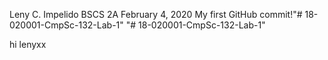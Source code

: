 Leny C. Impelido
BSCS 2A
February 4, 2020
My first GitHub commit!"# 18-020001-CmpSc-132-Lab-1" 
"# 18-020001-CmpSc-132-Lab-1" 







hi lenyxx

